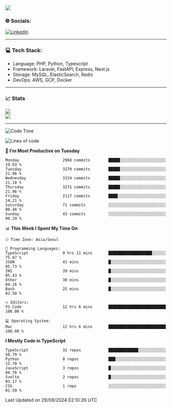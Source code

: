 <!--[![](https://visitcount.itsvg.in/api?id=jin-wk&icon=7&color=12)](https://visitcount.itsvg.in)-->
<!--[![Hits](https://hits.seeyoufarm.com/api/count/incr/badge.svg?url=https%3A%2F%2Fgithub.com%2Fjin-wk&count_bg=%235F625C&title_bg=%23555555&icon=github.svg&icon_color=%23E7E7E7&title=Hits&edge_flat=false)](https://hits.seeyoufarm.com)-->
![](https://komarev.com/ghpvc/?username=jin-wk&color=lightgrey&style=for-the-badge)

### 🌐 Socials:
[![LinkedIn](https://img.shields.io/badge/LinkedIn-%230077B5.svg?logo=linkedin&logoColor=white)](https://linkedin.com/in/jinwook-lee-242625241) 

---

### 💻 Tech Stack:
  - Language: PHP, Python, Typescript
  - Framework: Laravel, FastAPI, Express, Nest.js
  - Storage: MySQL, ElasticSearch, Redis
  - DevOps: AWS, GCP, Docker

---

### 📈 Stats
![](https://github-readme-stats.vercel.app/api?username=jin-wk&theme=dark&hide_border=true&include_all_commits=true&count_private=true)<br/>
![](https://github-readme-streak-stats.herokuapp.com/?user=jin-wk&theme=dark&hide_border=true)<br/>

---

<!--START_SECTION:waka-->
![Code Time](http://img.shields.io/badge/Code%20Time-1%2C639%20hrs%2053%20mins-blue)

![Lines of code](https://img.shields.io/badge/From%20Hello%20World%20I%27ve%20Written-4.2%20million%20lines%20of%20code-blue)

📅 **I'm Most Productive on Tuesday** 

```text
Monday                   2968 commits        █████░░░░░░░░░░░░░░░░░░░░   19.93 % 
Tuesday                  3270 commits        █████░░░░░░░░░░░░░░░░░░░░   21.96 % 
Wednesday                3154 commits        █████░░░░░░░░░░░░░░░░░░░░   21.18 % 
Thursday                 3271 commits        █████░░░░░░░░░░░░░░░░░░░░   21.96 % 
Friday                   2117 commits        ████░░░░░░░░░░░░░░░░░░░░░   14.21 % 
Saturday                 71 commits          ░░░░░░░░░░░░░░░░░░░░░░░░░   00.48 % 
Sunday                   43 commits          ░░░░░░░░░░░░░░░░░░░░░░░░░   00.29 % 
```


📊 **This Week I Spent My Time On** 

```text
🕑︎ Time Zone: Asia/Seoul

💬 Programming Languages: 
TypeScript               9 hrs 11 mins       ███████████████████░░░░░░   75.87 % 
JSON                     41 mins             █░░░░░░░░░░░░░░░░░░░░░░░░   05.73 % 
INI                      39 mins             █░░░░░░░░░░░░░░░░░░░░░░░░   05.43 % 
Other                    30 mins             █░░░░░░░░░░░░░░░░░░░░░░░░   04.16 % 
Bash                     25 mins             █░░░░░░░░░░░░░░░░░░░░░░░░   03.50 % 

🔥 Editors: 
VS Code                  12 hrs 6 mins       █████████████████████████   100.00 % 

💻 Operating System: 
Mac                      12 hrs 6 mins       █████████████████████████   100.00 % 
```

**I Mostly Code in TypeScript** 

```text
TypeScript               32 repos            █████████████░░░░░░░░░░░░   50.79 % 
Python                   8 repos             ███░░░░░░░░░░░░░░░░░░░░░░   12.70 % 
JavaScript               3 repos             █░░░░░░░░░░░░░░░░░░░░░░░░   04.76 % 
Svelte                   2 repos             █░░░░░░░░░░░░░░░░░░░░░░░░   03.17 % 
CSS                      1 repo              ░░░░░░░░░░░░░░░░░░░░░░░░░   01.59 % 
```




 Last Updated on 29/08/2024 02:10:26 UTC
<!--END_SECTION:waka-->
